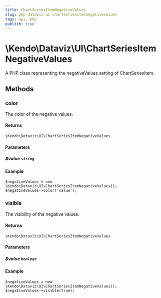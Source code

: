 ```yaml
---
title: ChartSeriesItemNegativeValues
slug: php-dataviz-ui-chartseriesitemnegativevalues
tags: api, php
publish: true
---
```


# \Kendo\Dataviz\UI\ChartSeriesItemNegativeValues

A PHP class representing the negativeValues setting of ChartSeriesItem.


## Methods

### color
The color of the negative values.

#### Returns
`\Kendo\Dataviz\UI\ChartSeriesItemNegativeValues`

#### Parameters

##### $value `string`



#### Example 
    $negativeValues = new \Kendo\Dataviz\UI\ChartSeriesItemNegativeValues();
    $negativeValues->color('value');

### visible
The visibility of the negative values.

#### Returns
`\Kendo\Dataviz\UI\ChartSeriesItemNegativeValues`

#### Parameters

##### $value `boolean`



#### Example 
    $negativeValues = new \Kendo\Dataviz\UI\ChartSeriesItemNegativeValues();
    $negativeValues->visible(true);

